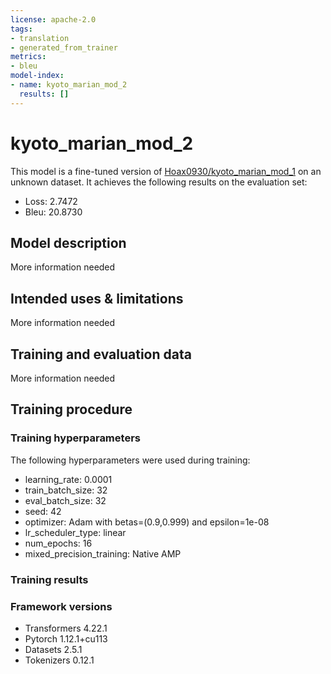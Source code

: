 ```yaml
---
license: apache-2.0
tags:
- translation
- generated_from_trainer
metrics:
- bleu
model-index:
- name: kyoto_marian_mod_2
  results: []
---
```


<!-- This model card has been generated automatically according to the information the Trainer had access to. You
should probably proofread and complete it, then remove this comment. -->

# kyoto_marian_mod_2

This model is a fine-tuned version of [Hoax0930/kyoto_marian_mod_1](https://huggingface.co/Hoax0930/kyoto_marian_mod_1) on an unknown dataset.
It achieves the following results on the evaluation set:
- Loss: 2.7472
- Bleu: 20.8730

## Model description

More information needed

## Intended uses & limitations

More information needed

## Training and evaluation data

More information needed

## Training procedure

### Training hyperparameters

The following hyperparameters were used during training:
- learning_rate: 0.0001
- train_batch_size: 32
- eval_batch_size: 32
- seed: 42
- optimizer: Adam with betas=(0.9,0.999) and epsilon=1e-08
- lr_scheduler_type: linear
- num_epochs: 16
- mixed_precision_training: Native AMP

### Training results



### Framework versions

- Transformers 4.22.1
- Pytorch 1.12.1+cu113
- Datasets 2.5.1
- Tokenizers 0.12.1
